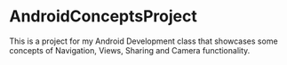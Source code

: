 # AndroidConceptsProject

This is a project for my Android Development class that showcases some concepts of Navigation, Views, Sharing and Camera functionality.
